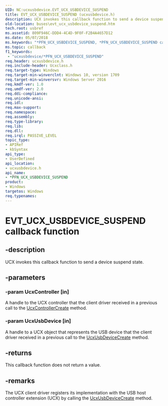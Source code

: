 ```yaml
---
UID: NC:ucxusbdevice.EVT_UCX_USBDEVICE_SUSPEND
title: EVT_UCX_USBDEVICE_SUSPEND (ucxusbdevice.h)
description: UCX invokes this callback function to send a device suspend state.
old-location: buses\evt_ucx_usbdevice_suspend.htm
tech.root: usbref
ms.assetid: 809F946C-DDD4-4C4D-9F0F-F2B4A4657D12
ms.date: 05/07/2018
ms.keywords: "*PFN_UCX_USBDEVICE_SUSPEND, *PFN_UCX_USBDEVICE_SUSPEND callback function [Buses], EVT_UCX_USBDEVICE_SUSPEND, EVT_UCX_USBDEVICE_SUSPEND callback, EvtUcxDeviceSuspend, EvtUcxDeviceSuspend callback function [Buses], buses.evt_ucx_usbdevice_suspend, ucxusbdevice/EvtUcxDeviceSuspend"
ms.topic: callback
f1_keywords:
 - "ucxusbdevice/*PFN_UCX_USBDEVICE_SUSPEND"
req.header: ucxusbdevice.h
req.include-header: Ucxclass.h
req.target-type: Windows
req.target-min-winverclnt: Windows 10, version 1709
req.target-min-winversvr: Windows Server 2016
req.kmdf-ver: 1.0
req.umdf-ver: 2.0
req.ddi-compliance: 
req.unicode-ansi: 
req.idl: 
req.max-support: 
req.namespace: 
req.assembly: 
req.type-library: 
req.lib: 
req.dll: 
req.irql: PASSIVE_LEVEL
topic_type:
- APIRef
- kbSyntax
api_type:
- UserDefined
api_location:
- ucxusbdevice.h
api_name:
- *PFN_UCX_USBDEVICE_SUSPEND
product:
- Windows
targetos: Windows
req.typenames: 
---
```


# EVT_UCX_USBDEVICE_SUSPEND callback function


## -description


UCX invokes this callback function to send a device suspend state.


## -parameters




### -param UcxController [in]

 A handle to the UCX controller that the client driver received in a previous call to  the <a href="https://docs.microsoft.com/previous-versions/windows/hardware/drivers/mt188033(v=vs.85)">UcxControllerCreate</a> method.


### -param UcxUsbDevice [in]

A handle to a UCX object that represents the USB device that the client driver received in a previous call to the <a href="https://docs.microsoft.com/windows-hardware/drivers/ddi/ucxusbdevice/nf-ucxusbdevice-ucxusbdevicecreate">UcxUsbDeviceCreate</a> method.


## -returns



This callback function does not return a value.




## -remarks



The UCX client driver registers its implementation with the USB host controller extension (UCX) by calling the <a href="https://docs.microsoft.com/windows-hardware/drivers/ddi/ucxusbdevice/nf-ucxusbdevice-ucxusbdevicecreate">UcxUsbDeviceCreate</a> method.



